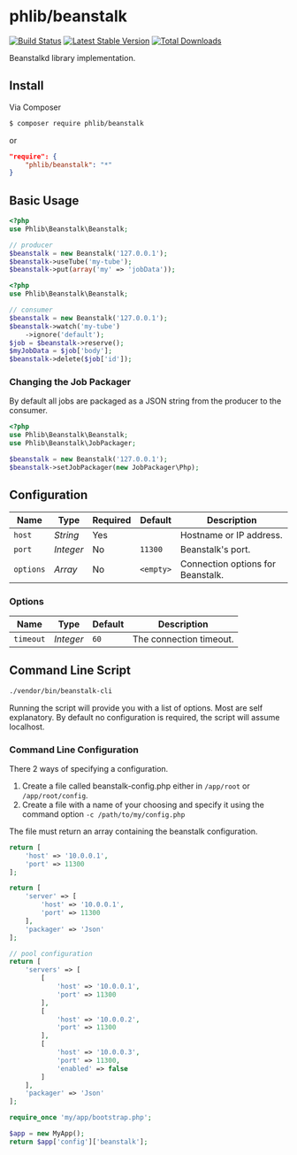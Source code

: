 # phlib/beanstalk

[![Build Status](https://img.shields.io/travis/phlib/beanstalk/master.svg)](https://travis-ci.org/phlib/beanstalk)
[![Latest Stable Version](https://img.shields.io/packagist/v/phlib/beanstalk.svg)](https://packagist.org/packages/phlib/beanstalk)
[![Total Downloads](https://img.shields.io/packagist/dt/phlib/beanstalk.svg)](https://packagist.org/packages/phlib/beanstalk)

Beanstalkd library implementation.

## Install

Via Composer

``` bash
$ composer require phlib/beanstalk
```
or
``` JSON
"require": {
    "phlib/beanstalk": "*"
}
```

## Basic Usage

``` php
<?php
use Phlib\Beanstalk\Beanstalk;

// producer
$beanstalk = new Beanstalk('127.0.0.1');
$beanstalk->useTube('my-tube');
$beanstalk->put(array('my' => 'jobData'));
```

``` php
<?php
use Phlib\Beanstalk\Beanstalk;

// consumer
$beanstalk = new Beanstalk('127.0.0.1');
$beanstalk->watch('my-tube')
    ->ignore('default');
$job = $beanstalk->reserve();
$myJobData = $job['body'];
$beanstalk->delete($job['id']);
```

### Changing the Job Packager

By default all jobs are packaged as a JSON string from the producer to the consumer.

``` php
<?php
use Phlib\Beanstalk\Beanstalk;
use Phlib\Beanstalk\JobPackager;

$beanstalk = new Beanstalk('127.0.0.1');
$beanstalk->setJobPackager(new JobPackager\Php);
```

## Configuration

|Name|Type|Required|Default|Description|
|----|----|--------|-------|-----------|
|`host`|*String*|Yes| |Hostname or IP address.|
|`port`|*Integer*|No|`11300`|Beanstalk's port.|
|`options`|*Array*|No|`<empty>`|Connection options for Beanstalk.|

### Options

|Name|Type|Default|Description|
|----|----|-------|-----------|
|`timeout`|*Integer*|`60`|The connection timeout.|

## Command Line Script

```bash
./vendor/bin/beanstalk-cli
```

Running the script will provide you with a list of options. Most are self explanatory. By default no configuration is 
required, the script will assume localhost.

### Command Line Configuration

There 2 ways of specifying a configuration.

1. Create a file called beanstalk-config.php either in ```/app/root``` or ```/app/root/config```.
2. Create a file with a name of your choosing and specify it using the command option ```-c /path/to/my/config.php```

The file must return an array containing the beanstalk configuration.

```php
return [
    'host' => '10.0.0.1',
    'port' => 11300
];
```

```php
return [
    'server' => [
        'host' => '10.0.0.1',
        'port' => 11300
    ],
    'packager' => 'Json'
];
```

```php
// pool configuration
return [
    'servers' => [
        [
            'host' => '10.0.0.1',
            'port' => 11300
        ],
        [
            'host' => '10.0.0.2',
            'port' => 11300
        ],
        [
            'host' => '10.0.0.3',
            'port' => 11300,
            'enabled' => false
        ]
    ],
    'packager' => 'Json'
];
```

```php
require_once 'my/app/bootstrap.php';

$app = new MyApp();
return $app['config']['beanstalk'];

```

